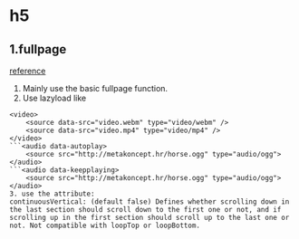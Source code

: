 # h5
## 1.fullpage
[reference](https://github.com/alvarotrigo/fullPage.js)

1. Mainly use the basic fullpage function.
2. Use lazyload 
like 
```<img data-src="image.png">
<video>
    <source data-src="video.webm" type="video/webm" />
    <source data-src="video.mp4" type="video/mp4" />
</video>
```<audio data-autoplay>
    <source src="http://metakoncept.hr/horse.ogg" type="audio/ogg">
</audio>
```<audio data-keepplaying>
    <source src="http://metakoncept.hr/horse.ogg" type="audio/ogg">
</audio>
3. use the attribute:
continuousVertical: (default false) Defines whether scrolling down in the last section should scroll down to the first one or not, and if scrolling up in the first section should scroll up to the last one or not. Not compatible with loopTop or loopBottom.